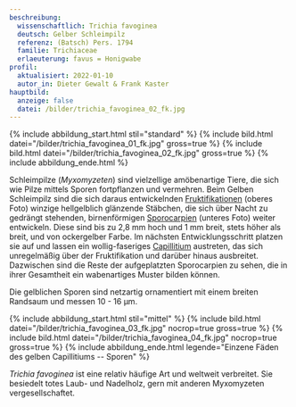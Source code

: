 ```yaml
---
beschreibung:
  wissenschaftlich: Trichia favoginea
  deutsch: Gelber Schleimpilz
  referenz: (Batsch) Pers. 1794
  familie: Trichiaceae
  erlaeuterung: favus = Honigwabe
profil:
  aktualisiert: 2022-01-10
  autor_in: Dieter Gewalt & Frank Kaster
hauptbild:
  anzeige: false
  datei: /bilder/trichia_favoginea_02_fk.jpg
---
```

{% include abbildung_start.html stil="standard" %}
{% include bild.html datei="/bilder/trichia_favoginea_01_fk.jpg" gross=true %}
{% include bild.html datei="/bilder/trichia_favoginea_02_fk.jpg" gross=true %}
{% include abbildung_ende.html %}

Schleimpilze (*Myxomyzeten*) sind vielzellige amöbenartige Tiere, die sich wie Pilze mittels Sporen fortpflanzen und vermehren. Beim Gelben Schleimpilz sind die sich daraus entwickelnden [Fruktifikationen](<Fruktifikation "Glossar">) (oberes Foto) winzige hellgelblich glänzende Stäbchen, die sich über Nacht zu gedrängt stehenden, birnenförmigen [Sporocarpien](<Sporocarpien "Glossar">) (unteres Foto) weiter entwickeln. Diese sind bis zu 2,8 mm hoch und 1 mm breit, stets höher als breit, und von ockergelber Farbe. Im nächsten Entwicklungsschritt platzen sie auf und lassen ein wollig-faseriges [Capillitium](<Capillitium "Glossar">) austreten, das sich unregelmäßig über der Fruktifikation und darüber hinaus ausbreitet. Dazwischen sind die Reste der aufgeplatzten Sporocarpien zu sehen, die in ihrer Gesamtheit ein wabenartiges Muster bilden können.

Die gelblichen Sporen sind netzartig ornamentiert mit einem breiten Randsaum und messen 10 - 16 µm.

{% include abbildung_start.html stil="mittel" %}
{% include bild.html datei="/bilder/trichia_favoginea_03_fk.jpg" nocrop=true gross=true %}
{% include bild.html datei="/bilder/trichia_favoginea_04_fk.jpg" nocrop=true gross=true %}
{% include abbildung_ende.html legende="Einzene Fäden des gelben Capillitiums   --   Sporen" %}

*Trichia favoginea* ist eine relativ häufige Art  und weltweit verbreitet. Sie besiedelt totes Laub- und Nadelholz, gern mit anderen Myxomyzeten vergesellschaftet.
